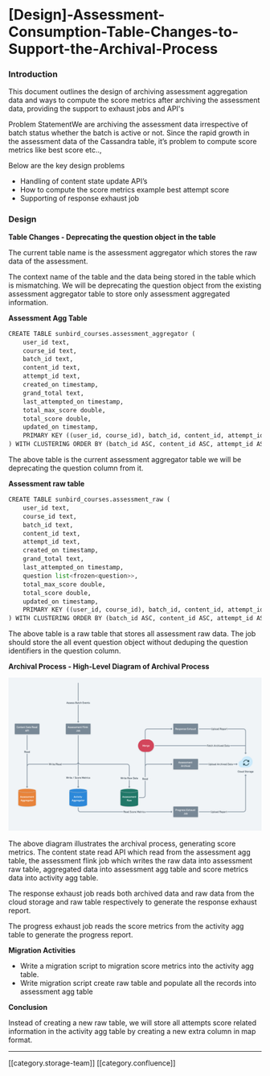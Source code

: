 # \[Design]-Assessment-Consumption-Table-Changes-to-Support-the-Archival-Process

### Introduction

This document outlines the design of archiving assessment aggregation data and ways to compute the score metrics after archiving the assessment data, providing the support to exhaust jobs and API's

Problem StatementWe are archiving the assessment data irrespective of batch status whether the batch is active or not. Since the rapid growth in the assessment data of the Cassandra table, it’s problem to compute score metrics like best score etc..,

Below are the key design problems

* Handling of content state update API’s
* How to compute the score metrics example best attempt score
* Supporting of response exhaust job

### Design

**Table Changes - Deprecating the question object in the table**

The current table name is the assessment aggregator which stores the raw data of the assessment.

The context name of the table and the data being stored in the table which is mismatching. We will be deprecating the question object from the existing assessment aggregator table to store only assessment aggregated information.

**Assessment Agg Table**

```py
CREATE TABLE sunbird_courses.assessment_aggregator (
    user_id text,
    course_id text,
    batch_id text,
    content_id text,
    attempt_id text,
    created_on timestamp,
    grand_total text,
    last_attempted_on timestamp,
    total_max_score double,
    total_score double,
    updated_on timestamp,
    PRIMARY KEY ((user_id, course_id), batch_id, content_id, attempt_id)
) WITH CLUSTERING ORDER BY (batch_id ASC, content_id ASC, attempt_id ASC);
```

The above table is the current assessment aggregator table we will be deprecating the question column from it.

**Assessment raw table**

```py
CREATE TABLE sunbird_courses.assessment_raw (
    user_id text,
    course_id text,
    batch_id text,
    content_id text,
    attempt_id text,
    created_on timestamp,
    grand_total text,
    last_attempted_on timestamp,
    question list<frozen<question>>,
    total_max_score double,
    total_score double,
    updated_on timestamp,
    PRIMARY KEY ((user_id, course_id), batch_id, content_id, attempt_id)
) WITH CLUSTERING ORDER BY (batch_id ASC, content_id ASC, attempt_id ASC);
```

The above table is a raw table that stores all assessment raw data. The job should store the all event question object without deduping the question identifiers in the question column.

**Archival Process - High-Level Diagram of Archival Process**

![](<../../../../Sunbird-Obsrv/Archival-Assessment-Data/images/storage/final diagram.png>)

The above diagram illustrates the archival process, generating score metrics. The content state read API which read from the assessment agg table, the assessment flink job which writes the raw data into assessment raw table, aggregated data into assessment agg table and score metrics data into activity agg table.

The response exhaust job reads both archived data and raw data from the cloud storage and raw table respectively to generate the response exhaust report.

The progress exhaust job reads the score metrics from the activity agg table to generate the progress report.

**Migration Activities**

* Write a migration script to migration score metrics into the activity agg table.
* Write migration script create raw table and populate all the records into assessment agg table

**Conclusion**

Instead of creating a new raw table, we will store all attempts score related information in the activity agg table by creating a new extra column in map format.

***

\[\[category.storage-team]] \[\[category.confluence]]
